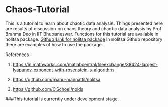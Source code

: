 # Chaos-Tutorial
This is a tutorial to learn about chaotic data analysis. Things presented here are results of discussion on chaos theory and chaotic data analysis by Prof Brahma Deo in IIT Bhubaneswar. Functions for this tutorial are available in nolitsa package. [Github Link for nolitsa package](https://github.com/manu-mannattil/nolitsa) In nolitsa Github repository there are examples of how to use the package.

References - 

1. https://in.mathworks.com/matlabcentral/fileexchange/38424-largest-lyapunov-exponent-with-rosenstein-s-algorithm

2. https://github.com/manu-mannattil/nolitsa

3. https://github.com/CSchoel/nolds

###This tutorial is currently under development stage.
